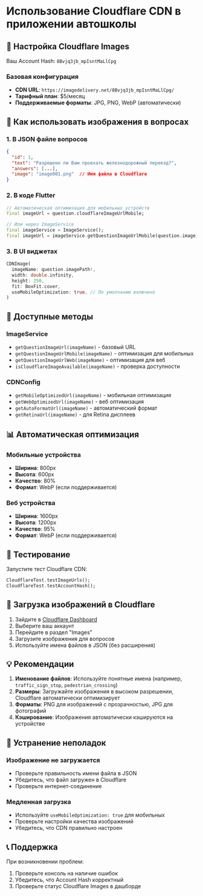 # Использование Cloudflare CDN в приложении автошколы

## 🚀 Настройка Cloudflare Images

Ваш Account Hash: `8Bvjq3jb_mpIsntMaLlCpg`

### Базовая конфигурация
- **CDN URL**: `https://imagedelivery.net/8Bvjq3jb_mpIsntMaLlCpg/`
- **Тарифный план**: $5/месяц
- **Поддерживаемые форматы**: JPG, PNG, WebP (автоматически)

## 📱 Как использовать изображения в вопросах

### 1. В JSON файле вопросов
```json
{
  "id": 1,
  "text": "Разрешено ли Вам проехать железнодорожный переезд?",
  "answers": [...],
  "image": "image001.png"  // Имя файла в Cloudflare
}
```

### 2. В коде Flutter
```dart
// Автоматическая оптимизация для мобильных устройств
final imageUrl = question.cloudflareImageUrlMobile;

// Или через ImageService
final imageService = ImageService();
final imageUrl = imageService.getQuestionImageUrlMobile(question.image);
```

### 3. В UI виджетах
```dart
CDNImage(
  imageName: question.imagePath!,
  width: double.infinity,
  height: 250,
  fit: BoxFit.cover,
  useMobileOptimization: true, // По умолчанию включено
)
```

## 🔧 Доступные методы

### ImageService
- `getQuestionImageUrl(imageName)` - базовый URL
- `getQuestionImageUrlMobile(imageName)` - оптимизация для мобильных
- `getQuestionImageUrlWeb(imageName)` - оптимизация для веб
- `isCloudflareImageAvailable(imageName)` - проверка доступности

### CDNConfig
- `getMobileOptimizedUrl(imageName)` - мобильная оптимизация
- `getWebOptimizedUrl(imageName)` - веб оптимизация
- `getAutoFormatUrl(imageName)` - автоматический формат
- `getRetinaUrl(imageName)` - для Retina дисплеев

## 📊 Автоматическая оптимизация

### Мобильные устройства
- **Ширина**: 800px
- **Высота**: 600px
- **Качество**: 80%
- **Формат**: WebP (если поддерживается)

### Веб устройства
- **Ширина**: 1600px
- **Высота**: 1200px
- **Качество**: 95%
- **Формат**: WebP (если поддерживается)

## 🧪 Тестирование

Запустите тест Cloudflare CDN:
```dart
CloudflareTest.testImageUrls();
CloudflareTest.testAccountHash();
```

## 📁 Загрузка изображений в Cloudflare

1. Зайдите в [Cloudflare Dashboard](https://dash.cloudflare.com/)
2. Выберите ваш аккаунт
3. Перейдите в раздел "Images"
4. Загрузите изображения для вопросов
5. Используйте имена файлов в JSON (без расширения)

## 💡 Рекомендации

1. **Именование файлов**: Используйте понятные имена (например, `traffic_sign_stop`, `pedestrian_crossing`)
2. **Размеры**: Загружайте изображения в высоком разрешении, Cloudflare автоматически оптимизирует
3. **Форматы**: PNG для изображений с прозрачностью, JPG для фотографий
4. **Кэширование**: Изображения автоматически кэшируются на устройстве

## 🚨 Устранение неполадок

### Изображение не загружается
- Проверьте правильность имени файла в JSON
- Убедитесь, что файл загружен в Cloudflare
- Проверьте интернет-соединение

### Медленная загрузка
- Используйте `useMobileOptimization: true` для мобильных
- Проверьте настройки качества изображений
- Убедитесь, что CDN правильно настроен

## 📞 Поддержка

При возникновении проблем:
1. Проверьте консоль на наличие ошибок
2. Убедитесь, что Account Hash корректный
3. Проверьте статус Cloudflare Images в дашборде

